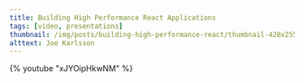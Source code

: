 ```yaml
---
title: Building High Performance React Applications
tags: [video, presentations]
thumbnail: /img/posts/building-high-performance-react/thumbnail-420x255.png
alttext: Joe Karlsson
---
```


{% youtube "xJYOipHkwNM" %}

